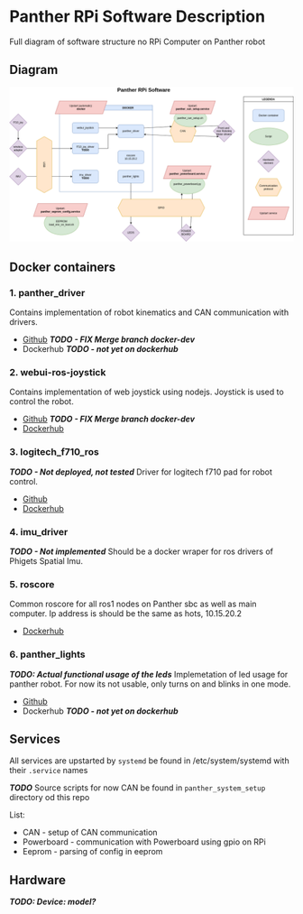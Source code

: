 # Panther RPi Software Description

Full diagram of software structure no RPi Computer on  Panther robot

## Diagram

![diagram](drawio/panther_diagram.png)

## Docker containers

### 1. panther_driver
Contains implementation of robot kinematics and CAN communication with drivers.
 - [Github](https://github.com/husarion/panther_driver/tree/main) ***TODO - FIX Merge branch docker-dev***
 - Dockerhub ***TODO - not yet on dockerhub***
### 2. webui-ros-joystick
Contains implementation of web joystick using nodejs. Joystick is used to control the robot.
 - [Github](https://github.com/husarion/webui-ros-joystick/tree/master) ***TODO - FIX Merge branch docker-dev***
 - [Dockerhub](https://hub.docker.com/r/husarion/webui-ros-joystick)

### 3. logitech_f710_ros
***TODO - Not deployed, not tested*** 
Driver for logitech f710 pad for robot control.
 - [Github](https://github.com/husarion/logitech_f710_ros)
 - [Dockerhub](https://hub.docker.com/r/husarion/webui-ros-joystick)

### 4. imu_driver 
***TODO - Not implemented*** 
Should be a docker wraper for ros drivers of Phigets Spatial Imu.

### 5. roscore
Common roscore for all ros1 nodes on Panther sbc as well as main computer. Ip address is should be the same as hots, 10.15.20.2 
 - [Dockerhub](https://hub.docker.com/_/ros)

### 6. panther_lights
***TODO: Actual functional usage of the leds*** 
Implemetation of led usage for panther robot. For now its not usable, only turns on and blinks in one mode.
 - [Github](https://github.com/husarion/panther_lights)
 - Dockerhub ***TODO - not yet on dockerhub***

## Services

All services are upstarted by `systemd` be found in /etc/system/systemd with their `.service` names

***TODO*** Source scripts for now CAN be found in `panther_system_setup` directory od this repo

List:
 - CAN - setup of CAN communication
 - Powerboard - communication with Powerboard using gpio on RPi
 - Eeprom - parsing of config in eeprom

## Hardware

***TODO: Device: model?***


